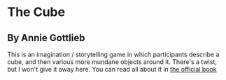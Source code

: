 # The Cube
## By Annie Gottlieb

This is an imagination / storytelling game in which participants describe a cube, and then various more mundane objects around it.  There's a twist, but I won't give it away here.  You can read all about it in [the official book](https://www.amazon.com/dp/B009G235YG/ref=dp-kindle-redirect?_encoding=UTF8&btkr=1)